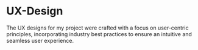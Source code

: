 # UX-Design

The UX designs for my project were crafted with a focus on user-centric principles, incorporating industry best practices to ensure an intuitive and seamless user experience. 
